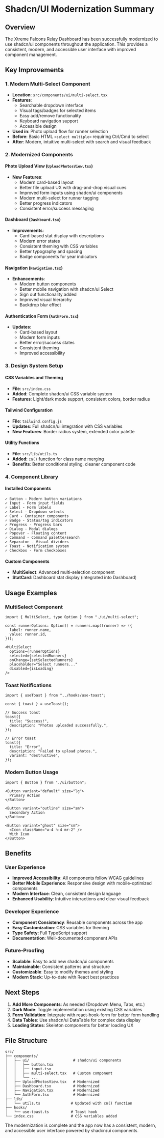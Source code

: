 # Shadcn/UI Modernization Summary

## Overview
The Xtreme Falcons Relay Dashboard has been successfully modernized to use shadcn/ui components throughout the application. This provides a consistent, modern, and accessible user interface with improved component management.

## Key Improvements

### 1. **Modern Multi-Select Component**
- **Location**: `src/components/ui/multi-select.tsx`
- **Features**:
  - Searchable dropdown interface
  - Visual tags/badges for selected items
  - Easy add/remove functionality
  - Keyboard navigation support
  - Accessible design
- **Used in**: Photo upload flow for runner selection
- **Before**: Basic HTML `<select multiple>` requiring Ctrl/Cmd to select
- **After**: Modern, intuitive multi-select with search and visual feedback

### 2. **Modernized Components**

#### Photo Upload View (`UploadPhotosView.tsx`)
- **New Features**:
  - Modern card-based layout
  - Better file upload UX with drag-and-drop visual cues
  - Improved form inputs using shadcn/ui components
  - Modern multi-select for runner tagging
  - Better progress indicators
  - Consistent error/success messaging

#### Dashboard (`Dashboard.tsx`)
- **Improvements**:
  - Card-based stat display with descriptions
  - Modern error states
  - Consistent theming with CSS variables
  - Better typography and spacing
  - Badge components for year indicators

#### Navigation (`Navigation.tsx`)
- **Enhancements**:
  - Modern button components
  - Better mobile navigation with shadcn/ui Select
  - Sign out functionality added
  - Improved visual hierarchy
  - Backdrop blur effect

#### Authentication Form (`AuthForm.tsx`)
- **Updates**:
  - Card-based layout
  - Modern form inputs
  - Better error/success states
  - Consistent theming
  - Improved accessibility

### 3. **Design System Setup**

#### CSS Variables and Theming
- **File**: `src/index.css`
- **Added**: Complete shadcn/ui CSS variable system
- **Features**: Light/dark mode support, consistent colors, border radius

#### Tailwind Configuration
- **File**: `tailwind.config.js`
- **Updates**: Full shadcn/ui integration with CSS variables
- **New Features**: Border radius system, extended color palette

#### Utility Functions
- **File**: `src/lib/utils.ts`
- **Added**: `cn()` function for class name merging
- **Benefits**: Better conditional styling, cleaner component code

### 4. **Component Library**

#### Installed Components
```
✓ Button - Modern button variations
✓ Input - Form input fields
✓ Label - Form labels
✓ Select - Dropdown selects
✓ Card - Container components
✓ Badge - Status/tag indicators
✓ Progress - Progress bars
✓ Dialog - Modal dialogs
✓ Popover - Floating content
✓ Command - Command palette/search
✓ Separator - Visual dividers
✓ Toast - Notification system
✓ Checkbox - Form checkboxes
```

#### Custom Components
- **MultiSelect**: Advanced multi-selection component
- **StatCard**: Dashboard stat display (integrated into Dashboard)

## Usage Examples

### MultiSelect Component
```tsx
import { MultiSelect, type Option } from "./ui/multi-select";

const runnerOptions: Option[] = runners.map((runner) => ({
  label: runner.name,
  value: runner.id,
}));

<MultiSelect
  options={runnerOptions}
  selected={selectedRunners}
  onChange={setSelectedRunners}
  placeholder="Select runners..."
  disabled={isLoading}
/>
```

### Toast Notifications
```tsx
import { useToast } from "../hooks/use-toast";

const { toast } = useToast();

// Success toast
toast({
  title: "Success!",
  description: "Photos uploaded successfully.",
});

// Error toast
toast({
  title: "Error",
  description: "Failed to upload photos.",
  variant: "destructive",
});
```

### Modern Button Usage
```tsx
import { Button } from "./ui/button";

<Button variant="default" size="lg">
  Primary Action
</Button>

<Button variant="outline" size="sm">
  Secondary Action
</Button>

<Button variant="ghost" size="sm">
  <Icon className="w-4 h-4 mr-2" />
  With Icon
</Button>
```

## Benefits

### User Experience
- **Improved Accessibility**: All components follow WCAG guidelines
- **Better Mobile Experience**: Responsive design with mobile-optimized components  
- **Modern Interface**: Clean, consistent design language
- **Enhanced Usability**: Intuitive interactions and clear visual feedback

### Developer Experience
- **Component Consistency**: Reusable components across the app
- **Easy Customization**: CSS variables for theming
- **Type Safety**: Full TypeScript support
- **Documentation**: Well-documented component APIs

### Future-Proofing
- **Scalable**: Easy to add new shadcn/ui components
- **Maintainable**: Consistent patterns and structure
- **Customizable**: Easy to modify themes and styling
- **Modern Stack**: Up-to-date with React best practices

## Next Steps

1. **Add More Components**: As needed (Dropdown Menu, Tabs, etc.)
2. **Dark Mode**: Toggle implementation using existing CSS variables
3. **Form Validation**: Integrate with react-hook-form for better form handling
4. **Data Tables**: Use shadcn/ui DataTable for complex data display
5. **Loading States**: Skeleton components for better loading UX

## File Structure
```
src/
├── components/
│   ├── ui/                    # shadcn/ui components
│   │   ├── button.tsx
│   │   ├── input.tsx
│   │   ├── multi-select.tsx   # Custom component
│   │   └── ...
│   ├── UploadPhotosView.tsx   # Modernized
│   ├── Dashboard.tsx          # Modernized
│   ├── Navigation.tsx         # Modernized
│   └── AuthForm.tsx           # Modernized
├── lib/
│   └── utils.ts              # Updated with cn() function
├── hooks/
│   └── use-toast.ts          # Toast hook
└── index.css                 # CSS variables added
```

The modernization is complete and the app now has a consistent, modern, and accessible user interface powered by shadcn/ui components.